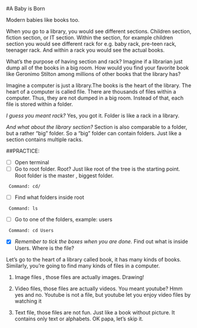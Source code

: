#A Baby is Born

Modern babies like books too.

When you go to a library, you would see different sections. Children section, fiction section, or IT section. Within the section, for example children section you would see different rack for e.g. baby rack, pre-teen rack, teenager rack. And within a rack you would see the actual books.

What’s the purpose of having section and rack? Imagine if a librarian just dump all of the books in a big room. How would you find your favorite book like Geronimo Stilton among millions of  other books that the library has?

Imagine a computer is just a library.The books is the heart of the library. The heart of a computer is  called file. There are thousands of files within a computer. Thus, they are not dumped in a big room. Instead of that, each file is stored within a folder. 

_I guess you meant rack?_
Yes, you got it. Folder is like a rack in a library.

_And what about the library section?_
Section is also comparable to a folder, but a rather “big” folder. So a “big” folder can contain folders. Just like a section contains multiple racks. 

##PRACTICE:
- [ ] Open terminal
- [ ] Go to root folder. Root? Just like root of the tree is the starting point. Root folder is the master , biggest folder. 
```
 Command: cd/
```
- [ ] Find what folders inside root
```
 Command: ls
```
- [ ] Go to one of the folders, example: users
```
 Command: cd Users
```
- [x] _Remember to tick the boxes when you are done._
Find out what is inside Users. Where is the file?
                             
Let’s go to the heart of a library called book, it has many kinds of books. 
Similarly, you’re going to find many kinds of files in a computer.

1. Image files , those files are actually images. Drawing!

2. Video files, those files are actually videos. You meant youtube? Hmm yes and no. Youtube is not a file, but youtube let you enjoy video files by watching it

3. Text file, those files are not fun. Just like a book without picture. It contains only text or alphabets. OK papa, let’s skip it. 



